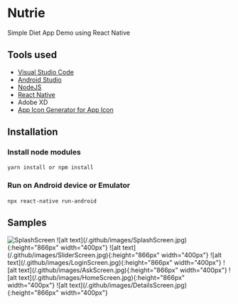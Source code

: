 # Nutrie

Simple Diet App Demo using React Native

## Tools used
- [Visual Studio Code](https://code.visualstudio.com/)
- [Android Studio](https://developer.android.com/studio)
- [NodeJS](https://nodejs.org/en/)
- [React Native](https://reactnative.dev/)
- Adobe XD
- [App Icon Generator for App Icon](https://appicon.co/)

## Installation

### Install node modules
    yarn install or npm install
### Run on Android device or Emulator
	npx react-native run-android

## Samples

<img src="https://github.com/SplashScreen.jpg" alt="SplashScreen" width="400" height="866"/>
![alt text](/.github/images/SplashScreen.jpg){:height="866px" width="400px"}
![alt text](/.github/images/SliderScreen.jpg){:height="866px" width="400px"}
![alt text](/.github/images/LoginScreen.jpg){:height="866px" width="400px"}
![alt text](/.github/images/AskScreen.jpg){:height="866px" width="400px"}
![alt text](/.github/images/HomeScreen.jpg){:height="866px" width="400px"}
![alt text](/.github/images/DetailsScreen.jpg){:height="866px" width="400px"}